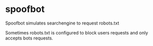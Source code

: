 # spoofbot
Spoofbot simulates searchengine to request robots.txt

Sometimes robots.txt is configured to block users requests and only accepts bots requests.
